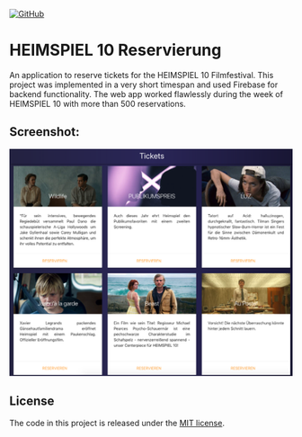 
[![GitHub](https://img.shields.io/github/license/mashape/apistatus.svg)](https://github.com/Schkai/HS10-reservation/)

# HEIMSPIEL 10 Reservierung

An application to reserve tickets for the HEIMSPIEL 10 Filmfestival. This project was implemented in a very short timespan and used Firebase for backend functionality. The web app worked flawlessly during the week of HEIMSPIEL 10 with more than 500 reservations.

## Screenshot: 

![Screenshot](HS10-Ticket-Screenshot.png)

## License

The code in this project is released under the [MIT license](LICENSE).
